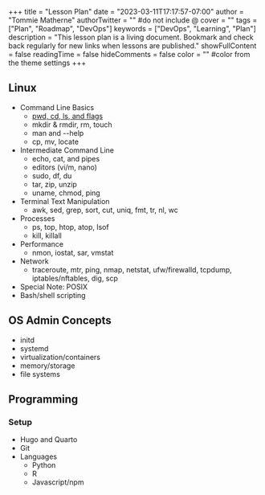 +++
title = "Lesson Plan"
date = "2023-03-11T17:17:57-07:00"
author = "Tommie Matherne"
authorTwitter = "" #do not include @
cover = ""
tags = ["Plan", "Roadmap", "DevOps"]
keywords = ["DevOps", "Learning", "Plan"]
description = "This lesson plan is a living document. Bookmark and check back regularly for new links when lessons are published."
showFullContent = false
readingTime = false
hideComments = false
color = "" #color from the theme settings
+++

## Linux
 - Command Line Basics
   - [pwd, cd, ls, and flags](../lesson-1-command-line-starters)
   - mkdir & rmdir, rm, touch
   - man and --help
   - cp, mv, locate
 - Intermediate Command Line
   - echo, cat, and pipes
   - editors (vi/m, nano)
   - sudo, df, du
   - tar, zip, unzip
   - uname, chmod, ping
 - Terminal Text Manipulation
   - awk, sed, grep, sort, cut, uniq, fmt, tr, nl, wc
 - Processes
   - ps, top, htop, atop, lsof
   - kill, killall
 - Performance
   - nmon, iostat, sar, vmstat
 - Network
   - traceroute, mtr, ping, nmap, netstat, ufw/firewalld, tcpdump, iptables/nftables, dig, scp
 - Special Note: POSIX
 - Bash/shell scripting

## OS Admin Concepts
 - initd
 - systemd
 - virtualization/containers
 - memory/storage
 - file systems

## Programming

### Setup
 - Hugo and Quarto
 - Git
 - Languages
   - Python
   - R 
   - Javascript/npm
